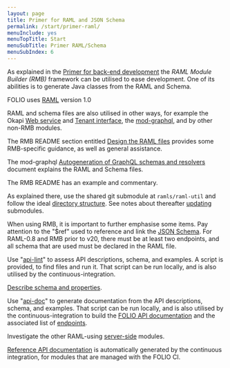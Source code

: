 ```yaml
---
layout: page
title: Primer for RAML and JSON Schema
permalink: /start/primer-raml/
menuInclude: yes
menuTopTitle: Start
menuSubTitle: Primer RAML/Schema
menuSubIndex: 6
---
```


As explained in the [Primer for back-end development](/start/primer-develop-backend/) the _RAML Module Builder (RMB)_ framework can be utilised to ease development. One of its abilities is to generate Java classes from the RAML and Schema.

FOLIO uses [RAML](/reference/glossary/#raml) version 1.0

RAML and schema files are also utilised in other ways,
for example the Okapi [Web service](https://github.com/folio-org/okapi/blob/master/doc/guide.md#web-service) and [Tenant interface](https://github.com/folio-org/okapi/blob/master/doc/guide.md#tenant-interface), the [mod-graphql](https://github.com/folio-org/mod-graphql/tree/master/src/autogen),
and by other non-RMB modules.

The RMB README section entitled [Design the RAML files](https://github.com/folio-org/raml-module-builder#step-6-design-the-raml-files) provides some RMB-specific guidance, as well as general assistance.

The mod-graphql [Autogeneration of GraphQL schemas and resolvers](https://github.com/folio-org/mod-graphql/tree/master/src/autogen) document explains the RAML and Schema files.

The RMB README has an example and commentary.

As explained there, use the shared git submodule at `ramls/raml-util` and follow the ideal [directory structure](/guides/commence-a-module/#back-end-ramls).
See notes about thereafter [updating](/guides/developer-setup/#update-git-submodules) submodules.

When using RMB, it is important to further emphasise some items.
Pay attention to the "$ref" used to reference and link the [JSON Schema](/guides/commence-a-module/#back-end-api-schema).
For RAML-0.8 and RMB prior to v20, there must be at least two endpoints, and all schema that are used must be declared in the RAML file.

Use "[api-lint](/guides/api-lint/)" to assess API descriptions, schema, and examples.
A script is provided, to find files and run it.
That script can be run locally, and is also utilised by the continuous-integration.

[Describe schema and properties](/guides/describe-schema/).

Use "[api-doc](/guides/api-doc/)" to generate documentation from the API descriptions, schema, and examples.
That script can be run locally, and is also utilised by the continuous-integration to build the [FOLIO API documentation](/reference/api/) and the associated list of [endpoints](/reference/api/endpoints/).

Investigate the other RAML-using [server-side](/source-code/#server-side) modules.

[Reference API documentation](/reference/api/)
is automatically generated by the continuous integration,
for modules that are managed with the FOLIO CI.
